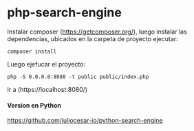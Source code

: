 # php-search-engine



Instalar composer (https://getcomposer.org/), luego instalar las dependencias, ubicados en la carpeta de proyecto ejecutar: 

    composer install
    
 Luego ejefucar el proyecto:
 
    php -S 0.0.0.0:8080 -t public public/index.php


Ir a (https://localhost:8080/)

#### Version en Python

https://github.com/juliocesar-io/python-search-engine